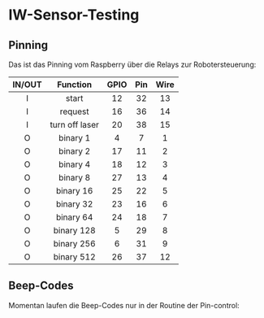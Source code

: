 # IW-Sensor-Testing
 
## Pinning

Das ist das Pinning vom Raspberry über die Relays zur Robotersteuerung:

| **IN/OUT** |  **Function**  | **GPIO** | **Pin** | **Wire** |
|:----------:|:--------------:|:--------:|:-------:|:--------:|
|      I     | start          |    12    |    32   |    13    |
|      I     | request        |    16    |    36   |    14    |
|      I     | turn off laser |    20    |    38   |    15    |
|      O     | binary 1       |     4    |     7   |     1    |
|      O     | binary 2       |    17    |    11   |     2    |
|      O     | binary 4       |    18    |    12   |     3    |
|      O     | binary 8       |    27    |    13   |     4    |
|      O     | binary 16      |    25    |    22   |     5    |
|      O     | binary 32      |    23    |    16   |     6    |
|      O     | binary 64      |    24    |    18   |     7    |
|      O     | binary 128     |     5    |    29   |     8    |
|      O     | binary 256     |     6    |    31   |     9    |
|      O     | binary 512     |    26    |    37   |    12    |

## Beep-Codes

Momentan laufen die Beep-Codes nur in der Routine der Pin-control:

